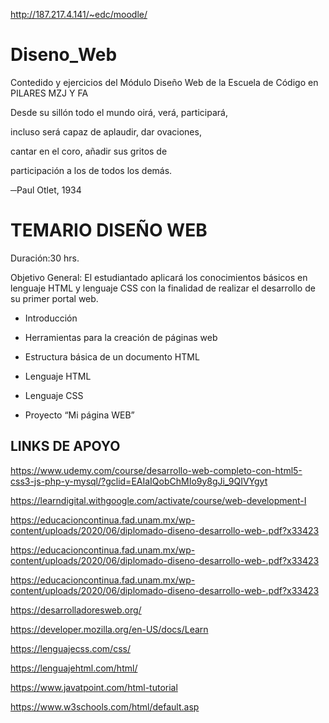 http://187.217.4.141/~edc/moodle/ 

# Diseno_Web
Contedido y ejercicios del Módulo Diseño Web de la Escuela de Código en PILARES MZJ Y FA

Desde su sillón todo el mundo oirá, verá, participará,

incluso será capaz de aplaudir, dar ovaciones,

cantar en el coro, añadir sus gritos de

participación a los de todos los demás.

─Paul Otlet, 1934


# TEMARIO DISEÑO WEB
Duración:30 hrs.

Objetivo General: El estudiantado aplicará los conocimientos básicos en lenguaje
HTML y lenguaje CSS con la finalidad de realizar el desarrollo de su primer portal
web.

* Introducción

* Herramientas para la creación de páginas web

* Estructura básica de un documento HTML

* Lenguaje HTML

* Lenguaje CSS

* Proyecto “Mi página WEB”

## LINKS DE APOYO

https://www.udemy.com/course/desarrollo-web-completo-con-html5-css3-js-php-y-mysql/?gclid=EAIaIQobChMIo9y8gJi_9QIVYgyt

https://learndigital.withgoogle.com/activate/course/web-development-I

https://educacioncontinua.fad.unam.mx/wp-content/uploads/2020/06/diplomado-diseno-desarrollo-web-.pdf?x33423

https://educacioncontinua.fad.unam.mx/wp-content/uploads/2020/06/diplomado-diseno-desarrollo-web-.pdf?x33423

https://educacioncontinua.fad.unam.mx/wp-content/uploads/2020/06/diplomado-diseno-desarrollo-web-.pdf?x33423

https://desarrolladoresweb.org/

https://developer.mozilla.org/en-US/docs/Learn

https://lenguajecss.com/css/

https://lenguajehtml.com/html/

https://www.javatpoint.com/html-tutorial

https://www.w3schools.com/html/default.asp
